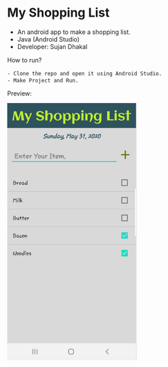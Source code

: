 # My Shopping List

  - An android app to make a shopping list.
  - Java (Android Studio)
  - Developer: Sujan Dhakal
  
  
  How to run?
  
    - Clone the repo and open it using Android Studio.
    - Make Project and Run. 


Preview:

<img src="image/preview.png" width=300>
